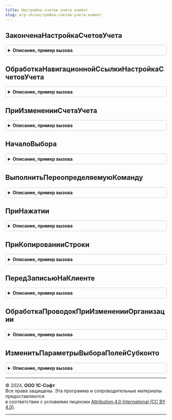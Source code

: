 ```yaml
---
title: Настройка счетов учета клиент
slug: erp-uh/настройка-счетов-учета-клиент
---
```



## ЗаконченаНастройкаСчетовУчета
<details style="margin: 1em 0; padding: 0.5em; border: 1px solid #ccc; border-radius: 6px;">

<summary style="font-weight: bold; cursor: pointer;">Описание, пример вызова</summary>

```bsl

// Выполняет обработку закрытия формы настройки счетов учета.
// Вызывается в обработчике ОбработкаОповещения() формы объекта.
//
// Параметры:
// 	Форма - ФормаКлиентскогоПриложения - Форма объекта
// 	ИмяСобытия - Строка - Имя события оповещения
// 	Параметр - Произвольный - Параметр оповещения
//
Процедура ЗаконченаНастройкаСчетовУчета(Форма, ИмяСобытия, Параметр) Экспорт
```

Пример вызова
```bsl
НастройкаСчетовУчетаКлиент.ЗаконченаНастройкаСчетовУчета(Форма, ИмяСобытия, Параметр) 
```
</details>

## ОбработкаНавигационнойСсылкиНастройкаСчетовУчета
<details style="margin: 1em 0; padding: 0.5em; border: 1px solid #ccc; border-radius: 6px;">

<summary style="font-weight: bold; cursor: pointer;">Описание, пример вызова</summary>

```bsl

// Выполняет обработку навигационной ссылки открытия формы настройки счетов.
//
// Параметры:
// 	Форма - ФормаКлиентскогоПриложения - Форма объекта
// 	НавигационнаяСсылка - Строка - Навигационная ссылка
// 	СтандартнаяОбработка - Булево - флаг СтандартнаяОбработка события
//
Процедура ОбработкаНавигационнойСсылкиНастройкаСчетовУчета(Форма, НавигационнаяСсылка, СтандартнаяОбработка) Экспорт
```

Пример вызова
```bsl
НастройкаСчетовУчетаКлиент.ОбработкаНавигационнойСсылкиНастройкаСчетовУчета(Форма, НавигационнаяСсылка, СтандартнаяОбработка) 
```
</details>

## ПриИзмененииСчетаУчета
<details style="margin: 1em 0; padding: 0.5em; border: 1px solid #ccc; border-radius: 6px;">

<summary style="font-weight: bold; cursor: pointer;">Описание, пример вызова</summary>

```bsl

// Выполняет обработку изменения счетов учета аналитики учета.
//
// Параметры:
// 	Элемент - ПолеФормы - Элемент (поле ввода) настройки счета учета
// 	Форма - ФормаКлиентскогоПриложения - Форма объекта настройки
//
Процедура ПриИзмененииСчетаУчета(Элемент, Форма) Экспорт
```

Пример вызова
```bsl
НастройкаСчетовУчетаКлиент.ПриИзмененииСчетаУчета(Элемент, Форма) 
```
</details>

## НачалоВыбора
<details style="margin: 1em 0; padding: 0.5em; border: 1px solid #ccc; border-radius: 6px;">

<summary style="font-weight: bold; cursor: pointer;">Описание, пример вызова</summary>

```bsl

// Выполняет обработку начала выбора настройки счетов учета.
//
// Параметры:
// 	Форма - ФормаКлиентскогоПриложения - Форма объекта настройки
// 	Элемент - ПолеФормы - Элемент (поле ввода) настройки счета учета
// 	Элемент - ПолеФормы - Элемент (поле ввода) настройки счета учета
// 	ДанныеВыбора - Массив - то что выбирается
// 	СтандартнаяОбработка - Булево - признак необходимости выполнения стандартной обработки
//
Процедура НачалоВыбора(Форма, Элемент, ДанныеВыбора, СтандартнаяОбработка) Экспорт
```

Пример вызова
```bsl
НастройкаСчетовУчетаКлиент.НачалоВыбора(Форма, Элемент, ДанныеВыбора, СтандартнаяОбработка) 
```
</details>

## ВыполнитьПереопределяемуюКоманду
<details style="margin: 1em 0; padding: 0.5em; border: 1px solid #ccc; border-radius: 6px;">

<summary style="font-weight: bold; cursor: pointer;">Описание, пример вызова</summary>

```bsl

// Выполняет команду вывода / скрытия элементов настройки долгосрочных счетов учета на форме.
//
// Параметры:
//  Форма	- ФормаКлиентскогоПриложения - Форма в которой расположена команда;
//  Команда	- КомандаФормы - Команда, которую нужно выполнить.
//
Процедура ВыполнитьПереопределяемуюКоманду(Форма, Команда) Экспорт
```

Пример вызова
```bsl
НастройкаСчетовУчетаКлиент.ВыполнитьПереопределяемуюКоманду(Форма, Команда) 
```
</details>

## ПриНажатии
<details style="margin: 1em 0; padding: 0.5em; border: 1px solid #ccc; border-radius: 6px;">

<summary style="font-weight: bold; cursor: pointer;">Описание, пример вызова</summary>

```bsl

// Вызывается в обработчике "Нажатие" гиперссылки элемента настройки.
//
// Параметры:
// 	Форма - ФормаКлиентскогоПриложения - Форма объекта настройки.
// 	Элемент - ПолеФормы - Элемент настройки.
// 	СтандартнаяОбработка - Булево - Признак стандартной обработки события.
// 	Оповещение - ОписаниеОповещения - Описание оповещения, которое необходимо выполнить после окончания настройки.
//
Процедура ПриНажатии(Форма, Элемент, СтандартнаяОбработка, Оповещение = Неопределено) Экспорт
```

Пример вызова
```bsl
НастройкаСчетовУчетаКлиент.ПриНажатии(Форма, Элемент, СтандартнаяОбработка, Оповещение);
```
</details>

## ПриКопированииСтроки
<details style="margin: 1em 0; padding: 0.5em; border: 1px solid #ccc; border-radius: 6px;">

<summary style="font-weight: bold; cursor: pointer;">Описание, пример вызова</summary>

```bsl

// Вызывается в обработчике "ПриНачалеРедактирования" таблицы формы.
//
// Параметры:
// 	Форма - ФормаКлиентскогоПриложения - Форма объекта настройки.
// 	ТаблицаФормы - ТаблицаФормы - Редактируемая таблица формы.
// 	НоваяСтрока - ДанныеФормыЭлементКоллекции - Новая строка в редактируемой таблице формы. Используется при программном копировании и несовпадении с текущими данными таблицы
// 	ПутьКДанным - Строка - Путь к данным настройки счетов. Используется, когда настройка не выведена на форму и в параметрах настройки отсутствуют элементы формы.
//
Процедура ПриКопированииСтроки(Форма, ТаблицаФормы, НоваяСтрока = Неопределено, ПутьКДанным = Неопределено) Экспорт
```

Пример вызова
```bsl
НастройкаСчетовУчетаКлиент.ПриКопированииСтроки(Форма, ТаблицаФормы, НоваяСтрока, ПутьКДанным);
```
</details>

## ПередЗаписьюНаКлиенте
<details style="margin: 1em 0; padding: 0.5em; border: 1px solid #ccc; border-radius: 6px;">

<summary style="font-weight: bold; cursor: pointer;">Описание, пример вызова</summary>

```bsl

//Предназначена для обработки таблицы формы, не связанной с табличной частью объекта.
// Вызывается в обработчике формы ПередЗаписью().
//
// Параметры:
//	Форма - ФормаКлиентскогоПриложения - Форма.
//
Процедура ПередЗаписьюНаКлиенте(Форма) Экспорт
```

Пример вызова
```bsl
НастройкаСчетовУчетаКлиент.ПередЗаписьюНаКлиенте(Форма) 
```
</details>

## ОбработкаПроводокПриИзмененииОрганизации
<details style="margin: 1em 0; padding: 0.5em; border: 1px solid #ccc; border-radius: 6px;">

<summary style="font-weight: bold; cursor: pointer;">Описание, пример вызова</summary>

```bsl

// Обработка проводок при изменении организации.
//
// Параметры:
//  Проводка - РегистрБухгалтерииЗапись - Проводка
//  ТипыСвязанныеСОрганизацией - ОписаниеТипов - Описание типов
//  ДтКт - Строка - Дт или Кт
Процедура ОбработкаПроводокПриИзмененииОрганизации(Проводка, ТипыСвязанныеСОрганизацией, ДтКт = "") Экспорт
```

Пример вызова
```bsl
НастройкаСчетовУчетаКлиент.ОбработкаПроводокПриИзмененииОрганизации(Проводка, ТипыСвязанныеСОрганизацией, ДтКт);
```
</details>

## ИзменитьПараметрыВыбораПолейСубконто
<details style="margin: 1em 0; padding: 0.5em; border: 1px solid #ccc; border-radius: 6px;">

<summary style="font-weight: bold; cursor: pointer;">Описание, пример вызова</summary>

```bsl

Процедура ИзменитьПараметрыВыбораПолейСубконто(Форма, СтрокаТаблицы, Организация, ДтКт = "") Экспорт
```

Пример вызова
```bsl
НастройкаСчетовУчетаКлиент.ИзменитьПараметрыВыбораПолейСубконто(Форма, СтрокаТаблицы, Организация, ДтКт);
```
</details>

---

© 2024, **ООО 1С-Софт**  
Все права защищены. Эта программа и сопроводительные материалы предоставляются  
в соответствии с условиями лицензии [Attribution 4.0 International (CC BY 4.0)](https://creativecommons.org/licenses/by/4.0/legalcode).

---
